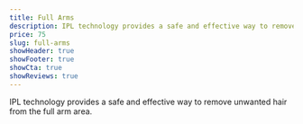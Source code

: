 ```yaml
---
title: Full Arms
description: IPL technology provides a safe and effective way to remove unwanted hair from the full arm area.
price: 75
slug: full-arms
showHeader: true
showFooter: true
showCta: true
showReviews: true
---
```


IPL technology provides a safe and effective way to remove unwanted hair from the full arm area.
